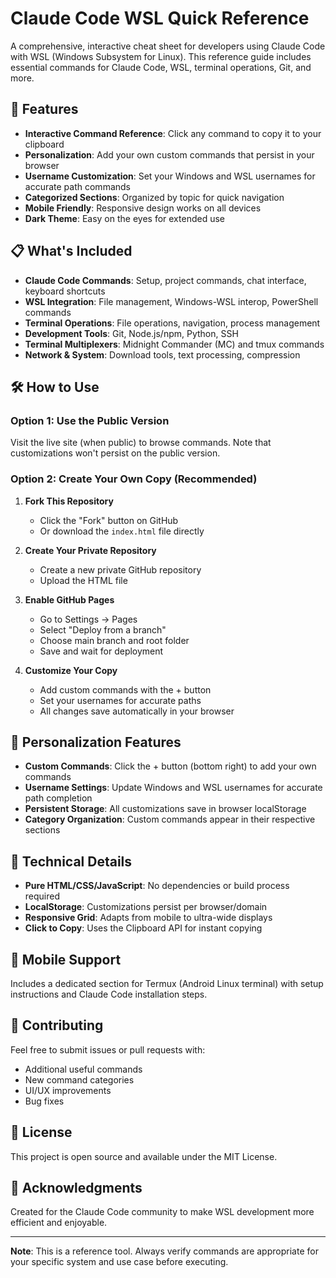 # Claude Code WSL Quick Reference

A comprehensive, interactive cheat sheet for developers using Claude Code with WSL (Windows Subsystem for Linux). This reference guide includes essential commands for Claude Code, WSL, terminal operations, Git, and more.

## 🚀 Features

- **Interactive Command Reference**: Click any command to copy it to your clipboard
- **Personalization**: Add your own custom commands that persist in your browser
- **Username Customization**: Set your Windows and WSL usernames for accurate path commands
- **Categorized Sections**: Organized by topic for quick navigation
- **Mobile Friendly**: Responsive design works on all devices
- **Dark Theme**: Easy on the eyes for extended use

## 📋 What's Included

- **Claude Code Commands**: Setup, project commands, chat interface, keyboard shortcuts
- **WSL Integration**: File management, Windows-WSL interop, PowerShell commands
- **Terminal Operations**: File operations, navigation, process management
- **Development Tools**: Git, Node.js/npm, Python, SSH
- **Terminal Multiplexers**: Midnight Commander (MC) and tmux commands
- **Network & System**: Download tools, text processing, compression

## 🛠️ How to Use

### Option 1: Use the Public Version
Visit the live site (when public) to browse commands. Note that customizations won't persist on the public version.

### Option 2: Create Your Own Copy (Recommended)

1. **Fork This Repository**
   - Click the "Fork" button on GitHub
   - Or download the `index.html` file directly

2. **Create Your Private Repository**
   - Create a new private GitHub repository
   - Upload the HTML file

3. **Enable GitHub Pages**
   - Go to Settings → Pages
   - Select "Deploy from a branch"
   - Choose main branch and root folder
   - Save and wait for deployment

4. **Customize Your Copy**
   - Add custom commands with the + button
   - Set your usernames for accurate paths
   - All changes save automatically in your browser

## 🎯 Personalization Features

- **Custom Commands**: Click the + button (bottom right) to add your own commands
- **Username Settings**: Update Windows and WSL usernames for accurate path completion
- **Persistent Storage**: All customizations save in browser localStorage
- **Category Organization**: Custom commands appear in their respective sections

## 🔧 Technical Details

- **Pure HTML/CSS/JavaScript**: No dependencies or build process required
- **LocalStorage**: Customizations persist per browser/domain
- **Responsive Grid**: Adapts from mobile to ultra-wide displays
- **Click to Copy**: Uses the Clipboard API for instant copying

## 📱 Mobile Support

Includes a dedicated section for Termux (Android Linux terminal) with setup instructions and Claude Code installation steps.

## 🤝 Contributing

Feel free to submit issues or pull requests with:
- Additional useful commands
- New command categories
- UI/UX improvements
- Bug fixes

## 📄 License

This project is open source and available under the MIT License.

## 🙏 Acknowledgments

Created for the Claude Code community to make WSL development more efficient and enjoyable.

---

**Note**: This is a reference tool. Always verify commands are appropriate for your specific system and use case before executing.
